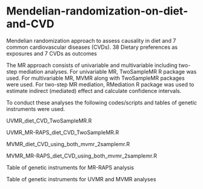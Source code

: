 # Mendelian-randomization-on-diet-and-CVD
Mendelian randomization approach to assess causality in diet and 7 common cardiovascular diseases (CVDs). 
38 Dietary preferences as exposures and 7 CVDs as outcomes

The MR approach consists of univariable and multivariable including two-step mediation analyses. 
For univariable MR, TwoSampleMR R package was used. 
For multivariable MR, MVMR along with TwoSampleMR packages were used. 
For two-step MR mediation, RMediation R package was used to estimate indirect (mediated) effect and calculate confidence intervals.

To conduct these analyses the following codes/scripts and tables of genetic instruments were used.

UVMR_diet_CVD_TwoSampleMR.R

UVMR_MR-RAPS_diet_CVD_TwoSampleMR.R

MVMR_diet_CVD_using_both_mvmr_2samplemr.R

MVMR_MR-RAPS_diet_CVD_using_both_mvmr_2samplemr.R

Table of genetic instruments for MR-RAPS analysis

Table of genetic instruments for UVMR and MVMR analyses
